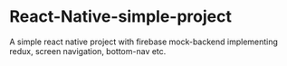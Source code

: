 # React-Native-simple-project
A simple react native project with firebase mock-backend implementing redux, screen navigation, bottom-nav etc. 
